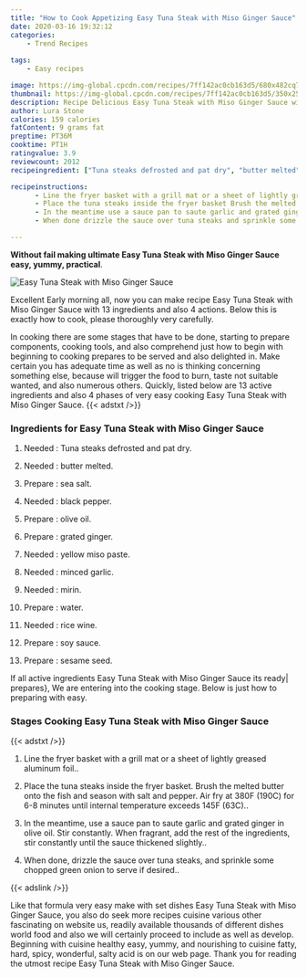 ```yaml
---
title: "How to Cook Appetizing Easy Tuna Steak with Miso Ginger Sauce"
date: 2020-03-16 19:32:12
categories:
    - Trend Recipes
    
tags:
    - Easy recipes

image: https://img-global.cpcdn.com/recipes/7ff142ac0cb163d5/680x482cq70/easy-tuna-steak-with-miso-ginger-sauce-recipe-main-photo.jpg
thumbnail: https://img-global.cpcdn.com/recipes/7ff142ac0cb163d5/350x250cq70/easy-tuna-steak-with-miso-ginger-sauce-recipe-main-photo.jpg
description: Recipe Delicious Easy Tuna Steak with Miso Ginger Sauce with 13 ingredients and 4 stages of easy cooking.
author: Lura Stone
calories: 159 calories
fatContent: 9 grams fat
preptime: PT36M
cooktime: PT1H
ratingvalue: 3.9
reviewcount: 2012
recipeingredient: ["Tuna steaks defrosted and pat dry", "butter melted", "sea salt", "black pepper", "olive oil", "grated ginger", "yellow miso paste", "minced garlic", "mirin", "water", "rice wine", "soy sauce", "sesame seed"]

recipeinstructions: 
      - Line the fryer basket with a grill mat or a sheet of lightly greased aluminum foil 
      - Place the tuna steaks inside the fryer basket Brush the melted butter onto the fish and season with salt and pepper Air fry at 380F 190C for 68 minutes until internal temperature exceeds 145F 63C 
      - In the meantime use a sauce pan to saute garlic and grated ginger in olive oil Stir constantly When fragrant add the rest of the ingredients stir constantly until the sauce thickened slightly 
      - When done drizzle the sauce over tuna steaks and sprinkle some chopped green onion to serve if desired

---
```




**Without fail making ultimate Easy Tuna Steak with Miso Ginger Sauce easy, yummy, practical**. 


![Easy Tuna Steak with Miso Ginger Sauce](https://img-global.cpcdn.com/recipes/7ff142ac0cb163d5/680x482cq70/easy-tuna-steak-with-miso-ginger-sauce-recipe-main-photo.jpg "Easy Tuna Steak with Miso Ginger Sauce")




Excellent Early morning all, now you can make recipe Easy Tuna Steak with Miso Ginger Sauce with 13 ingredients and also 4 actions. Below this is exactly how to cook, please thoroughly very carefully.

In cooking there are some stages that have to be done, starting to prepare components, cooking tools, and also comprehend just how to begin with beginning to cooking prepares to be served and also delighted in. Make certain you has adequate time as well as no is thinking concerning something else, because will trigger the food to burn, taste not suitable wanted, and also numerous others. Quickly, listed below are 13 active ingredients and also 4 phases of very easy cooking Easy Tuna Steak with Miso Ginger Sauce.
{{< adstxt />}}

### Ingredients for Easy Tuna Steak with Miso Ginger Sauce


1. Needed  : Tuna steaks defrosted and pat dry.

1. Needed  : butter melted.

1. Prepare  : sea salt.

1. Needed  : black pepper.

1. Prepare  : olive oil.

1. Prepare  : grated ginger.

1. Needed  : yellow miso paste.

1. Needed  : minced garlic.

1. Needed  : mirin.

1. Prepare  : water.

1. Needed  : rice wine.

1. Prepare  : soy sauce.

1. Prepare  : sesame seed.



If all active ingredients Easy Tuna Steak with Miso Ginger Sauce its ready| prepares}, We are entering into the cooking stage. Below is just how to preparing with easy.

### Stages Cooking Easy Tuna Steak with Miso Ginger Sauce

{{< adstxt />}}


1. Line the fryer basket with a grill mat or a sheet of lightly greased aluminum foil..



1. Place the tuna steaks inside the fryer basket. Brush the melted butter onto the fish and season with salt and pepper. Air fry at 380F (190C) for 6-8 minutes until internal temperature exceeds 145F (63C)..



1. In the meantime, use a sauce pan to saute garlic and grated ginger in olive oil. Stir constantly. When fragrant, add the rest of the ingredients, stir constantly until the sauce thickened slightly..



1. When done, drizzle the sauce over tuna steaks, and sprinkle some chopped green onion to serve if desired..





{{< adslink />}}

Like that formula very easy make with set dishes Easy Tuna Steak with Miso Ginger Sauce, you also do seek more recipes cuisine various other fascinating on website us, readily available thousands of different dishes world food and also we will certainly proceed to include as well as develop. Beginning with cuisine healthy easy, yummy, and nourishing to cuisine fatty, hard, spicy, wonderful, salty acid is on our web page. Thank you for reading the utmost recipe Easy Tuna Steak with Miso Ginger Sauce.
